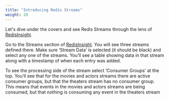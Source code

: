 ```yaml
---
title: "Introducing Redis Streams"
weight: 20
---
```

Let's dive under the covers and see Redis Streams through the lens of [RedisInsight].

Go to the Streams section of [RedisInsight]. You will see three streams defined there. Make sure ‘Stream Data’ is selected (it should be black) and select any one of the streams. You’ll see a table showing data in that stream along with a timestamp of when each entry was added.

To see the processing side of the stream select ‘Consumer Groups’  at the top. You’ll see that for the movies and actors streams there are active consumer groups, but that the theaters stream has no consumer group. This means that events in the movies and actors streams are being consumed, but that nothing is consuming any event in the theaters stream



[RedisInsight]: http://localhost:8001
